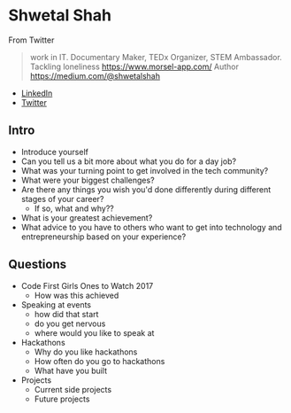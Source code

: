 # Shwetal Shah

From Twitter
> work in IT. Documentary Maker, TEDx Organizer, STEM Ambassador. Tackling loneliness https://www.morsel-app.com/  Author https://medium.com/@shwetalshah 

- [LinkedIn](https://www.linkedin.com/in/shwetalshah/)
- [Twitter](https://twitter.com/IamShwetal)


## Intro

- Introduce yourself 
- Can you tell us a bit more about what you do for a day job?
- What was your turning point to get involved in the tech community?
- What were your biggest challenges?
- Are there any things you wish you'd done differently during different stages of your career?
   - If so, what and why??
- What is your greatest achievement?
- What advice to you have to others who want to get into technology and entrepreneurship based on your experience?

## Questions

- Code First Girls Ones to Watch 2017
   - How was this achieved
- Speaking at events
   - how did that start
   - do you get nervous
   - where would you like to speak at
- Hackathons
   - Why do you like hackathons
   - How often do you go to hackathons
   - What have you built
- Projects
   - Current side projects
   - Future projects
